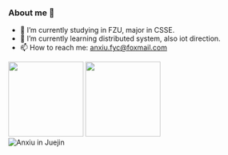 ### About me 👋

<!--
**Anxiu0101/Anxiu0101** is a ✨ _special_ ✨ repository because its `README.md` (this file) appears on your GitHub profile.

Here are some ideas to get you started:
-->

- 🔭 I’m currently studying in FZU, major in CSSE.
- 🌱 I’m currently learning distributed system, also iot direction.
- 📫 How to reach me: anxiu.fyc@foxmail.com

<div>
  <img height="150px" src="https://github-readme-stats.vercel.app/api?username=anxiu0101&show_icons=true&theme=light&count_private=true" />
  <img height="150px" src="https://github-readme-stats.vercel.app/api/top-langs/?username=anxiu0101&layout=compact&theme=light&hide=javascript,html,css,ejs,less" />
</div>

<div>
  <img src="https://4sdvg7tqbv.us.aircode.run/juejin?uid=1535397021091038&hide_border=true" alt="Anxiu in Juejin" style="zoom:100%;" align="left"/>
</div>
